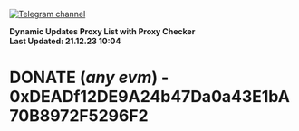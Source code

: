 [![Telegram channel](https://img.shields.io/endpoint?url=https://runkit.io/damiankrawczyk/telegram-badge/branches/master?url=https://t.me/n4z4v0d)](https://t.me/n4z4v0d) 

**Dynamic Updates Proxy List with Proxy Checker**  
**Last Updated: 21.12.23 10:04**

# DONATE (_any evm_) - 0xDEADf12DE9A24b47Da0a43E1bA70B8972F5296F2

